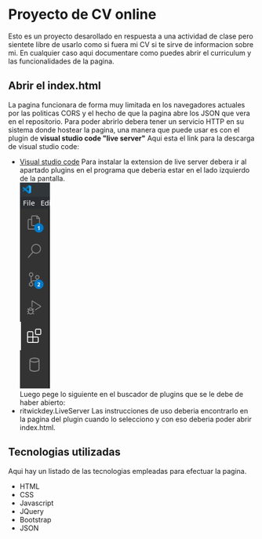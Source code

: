 # Proyecto de CV online
Esto es un proyecto desarollado en respuesta a una actividad de clase pero sientete libre de usarlo como si fuera mi CV si te sirve de informacion sobre mi.
En cualquier caso aqui documentare como puedes abrir el curriculum y las funcionalidades de la pagina.

## Abrir el index.html
La pagina funcionara de forma muy limitada en los navegadores actuales por las politicas CORS y el hecho de que la pagina abre los JSON que vera en el repositorio.
Para poder abrirlo debera tener un servicio HTTP en su sistema donde hostear la pagina, una manera que puede usar es con el plugin de **visual studio code "live server"**
Aqui esta el link para la descarga de visual studio code:
- [Visual studio code](https://code.visualstudio.com/)
Para instalar la extension de live server debera ir al apartado plugins en el programa que deberia estar en el lado izquierdo de la pantalla.  
![Imagen no encontrada](Images/Plugin_example.png)  
Luego pege lo siguiente en el buscador de plugins que se le debe de haber abierto:
- ritwickdey.LiveServer
Las instrucciones de uso deberia encontrarlo en la pagina del plugin cuando lo selecciono y con eso deberia poder abrir index.html.
## Tecnologias utilizadas
Aqui hay un listado de las tecnologias empleadas para efectuar la pagina.
- HTML
- CSS
- Javascript
- JQuery
- Bootstrap
- JSON